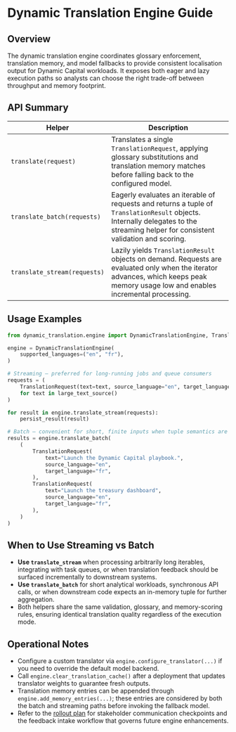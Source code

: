 # Dynamic Translation Engine Guide

## Overview

The dynamic translation engine coordinates glossary enforcement, translation
memory, and model fallbacks to provide consistent localisation output for
Dynamic Capital workloads. It exposes both eager and lazy execution paths so
analysts can choose the right trade-off between throughput and memory footprint.

## API Summary

| Helper                       | Description                                                                                                                                                                        |
| ---------------------------- | ---------------------------------------------------------------------------------------------------------------------------------------------------------------------------------- |
| `translate(request)`         | Translates a single `TranslationRequest`, applying glossary substitutions and translation memory matches before falling back to the configured model.                              |
| `translate_batch(requests)`  | Eagerly evaluates an iterable of requests and returns a tuple of `TranslationResult` objects. Internally delegates to the streaming helper for consistent validation and scoring.  |
| `translate_stream(requests)` | Lazily yields `TranslationResult` objects on demand. Requests are evaluated only when the iterator advances, which keeps peak memory usage low and enables incremental processing. |

## Usage Examples

```python
from dynamic_translation.engine import DynamicTranslationEngine, TranslationRequest

engine = DynamicTranslationEngine(
    supported_languages=("en", "fr"),
)

# Streaming — preferred for long-running jobs and queue consumers
requests = (
    TranslationRequest(text=text, source_language="en", target_language="fr")
    for text in large_text_source()
)

for result in engine.translate_stream(requests):
    persist_result(result)

# Batch — convenient for short, finite inputs when tuple semantics are easier
results = engine.translate_batch(
    (
        TranslationRequest(
            text="Launch the Dynamic Capital playbook.",
            source_language="en",
            target_language="fr",
        ),
        TranslationRequest(
            text="Launch the treasury dashboard",
            source_language="en",
            target_language="fr",
        ),
    )
)
```

## When to Use Streaming vs Batch

- **Use `translate_stream`** when processing arbitrarily long iterables,
  integrating with task queues, or when translation feedback should be surfaced
  incrementally to downstream systems.
- **Use `translate_batch`** for short analytical workloads, synchronous API
  calls, or when downstream code expects an in-memory tuple for further
  aggregation.
- Both helpers share the same validation, glossary, and memory-scoring rules,
  ensuring identical translation quality regardless of the execution mode.

## Operational Notes

- Configure a custom translator via `engine.configure_translator(...)` if you
  need to override the default model backend.
- Call `engine.clear_translation_cache()` after a deployment that updates
  translator weights to guarantee fresh outputs.
- Translation memory entries can be appended through
  `engine.add_memory_entries(...)`; these entries are considered by both the
  batch and streaming paths before invoking the fallback model.
- Refer to the [rollout plan](dynamic_translation_rollout_plan.md) for
  stakeholder communication checkpoints and the feedback intake workflow that
  governs future engine enhancements.
